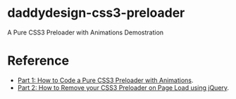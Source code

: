 # daddydesign-css3-preloader
A Pure CSS3 Preloader with Animations Demostration

# Reference
- [Part 1: How to Code a Pure CSS3 Preloader with Animations](https://www.daddydesign.com/wordpress/part-1-how-to-code-a-pure-css3-preloader-with-animations/).
- [Part 2: How to Remove your CSS3 Preloader on Page Load using jQuery](https://www.daddydesign.com/wordpress/part-2-how-to-remove-your-css3-preloader-on-page-load-using-jquery/).
